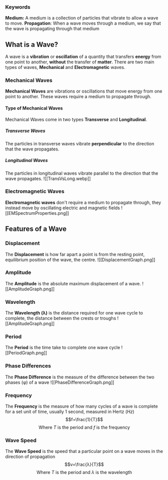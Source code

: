 ### Keywords
**Medium:** A medium is a collection of particles that vibrate to allow a wave to move.
**Propagation**: When a wave moves through a medium, we say that the wave is propagating through that medium
## What is a Wave?
A wave is a **vibration** or **oscillation** of a quantity that transfers **energy** from one point to another, **without** the transfer of **matter**.
There are two main types of waves, **Mechanical** and **Electromagnetic** waves.
### Mechanical Waves
**Mechanical Waves** are vibrations or oscillations that move energy from one point to another.
These waves require a medium to propagate through.
#### Type of Mechanical Waves
Mechanical Waves come in two types **Transverse** and **Longitudinal**.
##### Transverse Waves
The particles in transverse waves vibrate **perpendicular** to the direction that the wave propagates.
##### Longitudinal Waves
The particles in longitudinal waves vibrate parallel to the direction that the wave propagates.
![[TransVsLong.webp]]
### Electromagnetic Waves
**Electromagnetic waves** don't require a medium to propagate through, they instead move by oscillating electric and magnetic fields
![[EMSpectrumProperties.png]]

## Features of a Wave
### Displacement
The **Displacement** is how far apart a point is from the resting point, equilibrium position of the wave, the centre.
![[DisplacementGraph.png]]
### Amplitude
The **Amplitude** is the absolute maximum displacement of a wave.
![[AmplitudeGraph.png]]
### Wavelength
The **Wavelength (λ)** is the distance required for one wave cycle to complete, the distance between the crests or troughs
![[AmplitudeGraph.png]]
### Period
The **Period** is the time take to complete one wave cycle 
![[PeriodGraph.png]]
### Phase Differences
The **Phase Difference** is the measure of the difference between the two phases (φ) of a wave
![[PhaseDifferenceGraph.png]]
### Frequency
The **Frequency** is the measure of how many cycles of a wave is complete for a set unit of time, usually 1 second, measured in Hertz ($Hz$)
$$f=\frac{1}{T}$$
$$\text{Where }T \text{ is the period and } f \text{ is the frequency}$$
### Wave Speed
The **Wave Speed** is the speed that a particular point on a wave moves in the direction of propagation
$$v=\frac{λ}{T}$$
$$ \text{Where }T \text{ is the period and } λ \text{ is the wavelength}$$
